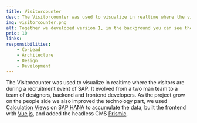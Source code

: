 ```yaml
---
title: Visitorcounter
desc: The Visitorcounter was used to visualize in realtime where the visitors are during a recruitment event of SAP. It evolved from a two man team to a team of designers, backend and frontend developers. As the project grow on the people side we also improved the technology part, we used Calculation Views on SAP HANA to accumulate the data, built the frontend with Vue.js, and added the headless CMS Prismic. 
img: visitorcounter.png
alt: Together we developed version 1, in the background you can see the actual product.
prio: 10
links:
responsibilities:
    - Co-Lead
    - Architecture
    - Design
    - Development
---
```


The Visitorcounter was used to visualize in realtime where the visitors are during a recruitment event of SAP. It evolved from a two man team to a team of designers, backend and frontend developers. As the project grow on the people side we also improved the technology part, we used [Calculation Views](https://help.sap.com/viewer/fc5ace7a367c434190a8047881f92ed8/2.0.03/en-US/d60ad1f0bb571014af49c9db1740d68c.html) on [SAP HANA](https://www.sap.com/products/hana.html) to accumulate the data, built the frontend with [Vue.js](https://vuejs.org/), and added the headless CMS [Prismic](http://prismic.io/).
